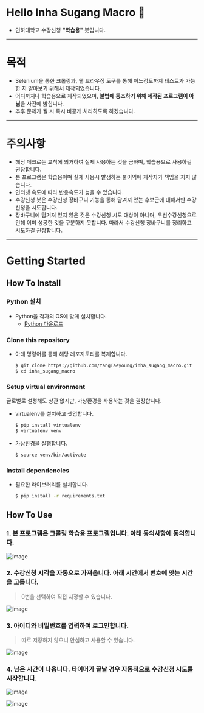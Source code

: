 # Hello Inha Sugang Macro 👋

- 인하대학교 수강신청 **"학습용"** 봇입니다.

---

# 목적

- Selenium을 통한 크롤링과, 웹 브라우징 도구를 통해 어느정도까지 테스트가 가능한 지 알아보기 위해서 제작되었습니다.
- 어디까지나 학습용으로 제작되었으며, **불법에 동조하기 위해 제작된 프로그램이 아님**을 사전에 밝힙니다.
- 추후 문제가 될 시 즉시 비공개 처리하도록 하겠습니다.

---

# 주의사항

- 해당 메크로는 교칙에 의거하여 실제 사용하는 것을 금하며, 학습용으로 사용하길 권장합니다.
- 본 프로그램은 학습용이며 실제 사용시 발생하는 불이익에 제작자가 책임을 지지 않습니다.
- 인터넷 속도에 따라 반응속도가 늦을 수 있습니다.
- 수강신청 봇은 수강신청 장바구니 기능을 통해 담겨져 있는 후보군에 대해서만 수강신청을 시도합니다.
- 장바구니에 담겨져 있지 않은 것은 수강신청 시도 대상이 아니며, 우선수강신청으로 인해 이미 성공한 것을 구분하지 못합니다. 따라서 수강신청 장바구니를 정리하고 시도하길 권장합니다.

---

# Getting Started

## How To Install

### Python 설치

- Python을 각자의 OS에 맞게 설치합니다.
    - [Python 다운로드](https://www.python.org/downloads/)

### Clone this repository

- 아래 명령어를 통해 해당 레포지토리를 복제합니다.
    ```bash
    $ git clone https://github.com/YangTaeyoung/inha_sugang_macro.git
    $ cd inha_sugang_macro
    ```

### Setup virtual environment

글로벌로 설정해도 상관 없지만, 가상환경을 사용하는 것을 권장합니다.

- virtualenv를 설치하고 셋업합니다.
    ```bash
    $ pip install virtualenv
    $ virtualenv venv
    ```

- 가상환경을 실행합니다.
    ```bash
    $ source venv/bin/activate
    ```

### Install dependencies

- 필요한 라이브러리를 설치합니다.
    ```bash
    $ pip install -r requirements.txt
    ```

## How To Use

### 1. 본 프로그램은 크롤링 학습용 프로그램입니다. 아래 동의사항에 동의합니다.

![image](https://user-images.githubusercontent.com/59782504/154207529-6fc68bd7-9588-4309-a740-3e3c18e7cfae.png)

### 2. 수강신청 시각을 자동으로 가져옵니다. 아래 시간에서 번호에 맞는 시간을 고릅니다.

> 0번을 선택하여 직접 지정할 수 있습니다.

![image](https://user-images.githubusercontent.com/59782504/154207631-0443f09b-c596-4eea-ac97-5412baad9d12.png)

### 3. 아이디와 비밀번호를 입력하여 로그인합니다.

> 따로 저장하지 않으니 안심하고 사용할 수 있습니다.

![image](https://user-images.githubusercontent.com/59782504/154210307-6a9ac7a8-0ac6-4dbf-ad57-923d3a79e4c3.png)

### 4. 남은 시간이 나옵니다. 타이머가 끝날 경우 자동적으로 수강신청 시도를 시작합니다.

![image](https://user-images.githubusercontent.com/59782504/153318940-f53e51eb-e652-4566-be0c-0e178e11026f.png)

![image](https://user-images.githubusercontent.com/59782504/154210542-fd5d6bd7-f475-40b7-ad19-b7ffcf4cf110.png)
